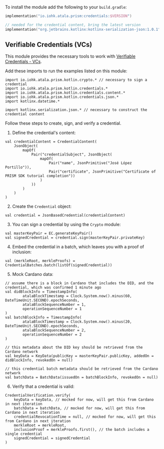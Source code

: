 To install the module add the following to your `build.gradle`:
```kotlin
implementation("io.iohk.atala.prism:credentials:$VERSION")

// needed for the credential content, bring the latest version
implementation("org.jetbrains.kotlinx:kotlinx-serialization-json:1.0.1")

```

## Verifiable Credentials (VCs)

This module provides the necessary tools to work with [Verifiable Credentials - VCs](https://en.wikipedia.org/wiki/Verifiable_credentials).

Add these imports to run the examples listed on this module:

```kotlin:ank
import io.iohk.atala.prism.kotlin.crypto.* // necessary to sign a credential
import io.iohk.atala.prism.kotlin.credentials.*
import io.iohk.atala.prism.kotlin.credentials.content.*
import io.iohk.atala.prism.kotlin.credentials.json.*
import kotlinx.datetime.*

import kotlinx.serialization.json.* // necessary to construct the credential content

```
Follow these steps to create, sign, and verify a credential.

1. Define the credential's content:

```kotlin:ank
val credentialContent = CredentialContent(
    JsonObject(
        mapOf(
            Pair("credentialSubject", JsonObject(
                mapOf(
                    Pair("name", JsonPrimitive("José López Portillo")),
                    Pair("certificate", JsonPrimitive("Certificate of PRISM SDK tutorial completion"))
                )
            ))
        )
    )
)
```

2. Create the `Credential` object:

```kotlin:ank
val credential = JsonBasedCredential(credentialContent)
```

3. You can sign a credential by using the `Crypto` module:

```kotlin:ank
val masterKeyPair = EC.generateKeyPair()
val signedCredential = credential.sign(masterKeyPair.privateKey)
```

4. Embed the credential in a batch, which leaves you with a proof of inclusion:

```kotlin:ank
val (merkleRoot, merkleProofs) = CredentialBatches.batch(listOf(signedCredential))
```

5. Mock Cardano data:
```kotlin:ank
// assume there is a block in Cardano that includes the DID, and the credential, which was confirmed 1 minute ago
val didBlockInfo = TimestampInfo(
        atalaBlockTimestamp = Clock.System.now().minus(60, DateTimeUnit.SECOND).epochSeconds,
        atalaBlockSequenceNumber = 1,
        operationSequenceNumber = 1
)
val batchBlockInfo = TimestampInfo(
        atalaBlockTimestamp = Clock.System.now().minus(20, DateTimeUnit.SECOND).epochSeconds,
        atalaBlockSequenceNumber = 2,
        operationSequenceNumber = 2
)

// this metadata about the DID key should be retrieved from the Cardano network
val keyData = KeyData(publicKey = masterKeyPair.publicKey, addedOn = didBlockInfo, revokedOn = null)

// this credential batch metadata should be retrieved from the Cardano network
val batchData = BatchData(issuedOn = batchBlockInfo, revokedOn = null)
```

6. Verify that a credential is valid:

```kotlin:ank
CredentialVerification.verify(
    keyData = keyData, // mocked for now, will get this from Cardano in next iteration
    batchData = batchData, // mocked for now, will get this from Cardano in next iteration
    credentialRevocationTime = null, // mocked for now, will get this from Cardano in next iteration
    merkleRoot = merkleRoot,
    inclusionProof = merkleProofs.first(), // the batch includes a single credential
    signedCredential = signedCredential
)
```
